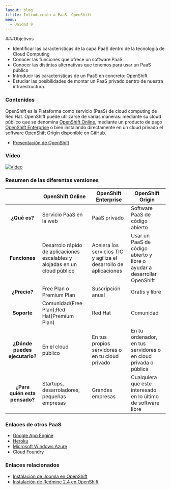 ```yaml
---
layout: blog
tittle: Introducción a PaaS. OpenShift
menu:
  - Unidad 9
---
```


###Objetivos

* Identificar las características de la capa PaaS dentro de la tecnología de
  Cloud Computing
* Conocer las funciones que ofrece un software PaaS
* Conocer las distintas alternativas que tenemos para usar un PaaS público
* Introducir las características de un PaaS en concreto: OpenShift
* Estudiar las posibilidades de montar un PaaS privado dentro de nuestra
  infraestructura.

### Contenidos

OpenShift es la Plataforma como servicio (PaaS) de cloud computing de Red
Hat. OpenShift puede utilizarse de varias maneras: mediante su cloud público que
se denomina [OpenShift Online](https://www.openshift.com/), mediante un producto
de pago [OpenShift Enterprise](https://www.openshift.com/products/enterprise) o
bien instalando directamente en un cloud privado el software [OpenShift
Origin](http://openshift.github.io/) disponible en
[GitHub](https://github.com/openshift).

* [Presentación de OpenShift](presentacion_openshift.html)

### Vídeo

[![Video](http://img.youtube.com/vi/bmbGfyNKCMc/0.jpg)](https://www.youtube.com/watch?v=bmbGfyNKCMc)

### Resumen de las diferentas versiones

|     |OpenShift Online|OpenShift Enterprise|OpenShift Origin|
|:---:|----------------|--------------------|----------------|
|**¿Qué es?**|Servicio PaaS en la web|PaaS privado|Software PaaS de código abierto|
|**Funciones**|Desarrolo rápido de aplicaciones escalables y alojadas en un cloud público|Acelera los servicios TIC y agiliza el desarrollo de aplicaciones|Usar un PaaS de código abierto y libre o ayudar a desarrollar  OpenShift|
|**¿Precio?**|Free Plan o Premium Plan|Suscripción anual|Gratis y libre|
|**Soporte**|Comunidad(Free Plan);Red Hat(Premium Plan)|Red Hat|Comunidad|
|**¿Dónde puedes ejecutarlo?**|En el cloud público|En tus propios servidores o en tu cloud privado|En tu ordenador, en tus servidores o en cloud privada o pública|
|**¿Para quién esta pensado?**|Startups, desarroladores, pequeñas empresas|Grandes empresas|Cualquiera que este interesado en lo último de software libre|

### Enlaces de otros PaaS

* [Google App Engine](https://developers.google.com/appengine/)
* [Heroku](http://www.heroku.com/)
* [Microsoft Windows Azure](http://www.windowsazure.com/)
* [Cloud Foundry](http://cloudfoundry.org/index.html)

### Enlaces relacionados

* [Instalación de Joomla en OpenShift](http://albertomolina.wordpress.com/2012/12/26/instalacion-de-joomla-en-openshift/)
* [Instalación de Redmine 2.4 en OpenShift](http://www.systerminal.com/2014/03/11/instalacion-de-redmine-2-4-en-openshift/)

